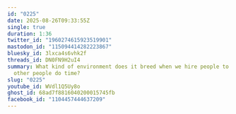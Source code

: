 ```yaml
---
id: "0225"
date: 2025-08-26T09:33:55Z
single: true
duration: 1:36
twitter_id: "1960274615923519901"
mastodon_id: "115094414282223867"
bluesky_id: 3lxca4s6vhk2f
threads_id: DN0FN9H2uI4
summary: What kind of environment does it breed when we hire people to watch
  other people do time?
slug: "0225"
youtube_id: WVdl1Q5Uy8o
ghost_id: 68ad7f8816040200015745fb
facebook_id: "1104457444637209"
---
```


